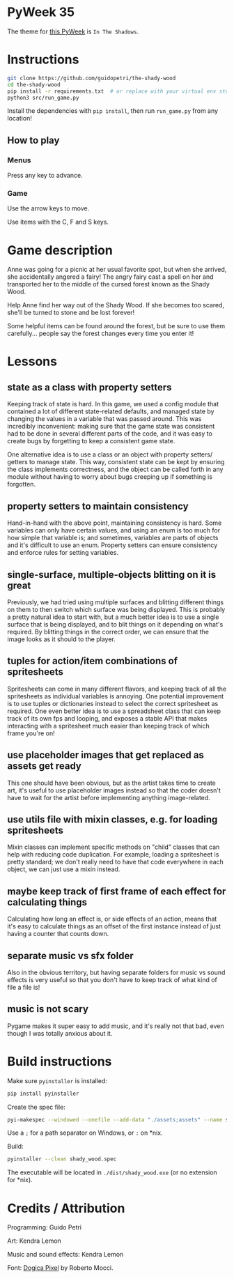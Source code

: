 # PyWeek 35

The theme for [this PyWeek](https://pyweek.org/35/) is `In The Shadows`.

# Instructions

```sh
git clone https://github.com/guidopetri/the-shady-wood
cd the-shady-wood
pip install -r requirements.txt  # or replace with your virtual env stuff
python3 src/run_game.py
```

Install the dependencies with `pip install`, then run `run_game.py` from any location!

## How to play

### Menus

Press any key to advance.

### Game

Use the arrow keys to move.

Use items with the C, F and S keys.

# Game description

Anne was going for a picnic at her usual favorite spot, but when she
arrived, she accidentally angered a fairy! The angry fairy cast a spell on
her and transported her to the middle of the cursed forest known as the Shady
Wood.

Help Anne find her way out of the Shady Wood. If she becomes too scared,
she'll be turned to stone and be lost forever!

Some helpful items can be found around the forest, but be sure to use them
carefully... people say the forest changes every time you enter it!

# Lessons

## state as a class with property setters

Keeping track of state is hard. In this game, we used a config module that
contained a lot of different state-related defaults, and managed state by
changing the values in a variable that was passed around. This was incredibly
inconvenient: making sure that the game state was consistent had to be done
in several different parts of the code, and it was easy to create bugs by
forgetting to keep a consistent game state.

One alternative idea is to use a class or an object with property setters/
getters to manage state. This way, consistent state can be kept by ensuring
the class implements correctness, and the object can be called forth in any
module without having to worry about bugs creeping up if something is
forgotten.

## property setters to maintain consistency

Hand-in-hand with the above point, maintaining consistency is hard. Some
variables can only have certain values, and using an enum is too much for
how simple that variable is; and sometimes, variables are parts of objects
and it's difficult to use an enum. Property setters can ensure consistency
and enforce rules for setting variables.

## single-surface, multiple-objects blitting on it is great

Previously, we had tried using multiple surfaces and blitting different
things on them to then switch which surface was being displayed. This is
probably a pretty natural idea to start with, but a much better idea is to
use a single surface that is being displayed, and to blit things on it
depending on what's required. By blitting things in the correct order, we can
ensure that the image looks as it should to the player.

## tuples for action/item combinations of spritesheets

Spritesheets can come in many different flavors, and keeping track of all the
spritesheets as individual variables is annoying. One potential improvement
is to use tuples or dictionaries instead to select the correct spritesheet
as required. One even better idea is to use a spreadsheet class that can
keep track of its own fps and looping, and exposes a stable API that makes
interacting with a spritesheet much easier than keeping track of which frame
you're on!

## use placeholder images that get replaced as assets get ready

This one should have been obvious, but as the artist takes time to create
art, it's useful to use placeholder images instead so that the coder doesn't
have to wait for the artist before implementing anything image-related.

## use utils file with mixin classes, e.g. for loading spritesheets

Mixin classes can implement specific methods on "child" classes that can
help with reducing code duplication. For example, loading a spritesheet is
pretty standard; we don't really need to have that code everywhere in each
object, we can just use a mixin instead.

## maybe keep track of first frame of each effect for calculating things

Calculating how long an effect is, or side effects of an action, means
that it's easy to calculate things as an offset of the first instance
instead of just having a counter that counts down.

## separate music vs sfx folder

Also in the obvious territory, but having separate folders for music vs sound
effects is very useful so that you don't have to keep track of what kind of
file a file is!

## music is not scary

Pygame makes it super easy to add music, and it's really not that bad, even
though I was totally anxious about it.

# Build instructions

Make sure `pyinstaller` is installed:

```sh
pip install pyinstaller
```

Create the spec file:

```sh
pyi-makespec --windowed --onefile --add-data "./assets;assets" --name shady_wood src/run_game.py
```

Use a `;` for a path separator on Windows, or `:` on \*nix.

Build:

```sh
pyinstaller --clean shady_wood.spec
```

The executable will be located in `./dist/shady_wood.exe` (or no extension for \*nix).

# Credits / Attribution

Programming: Guido Petri

Art: Kendra Lemon

Music and sound effects: Kendra Lemon

Font: [Dogica Pixel](https://www.dafont.com/dogica.font) by Roberto Mocci.
